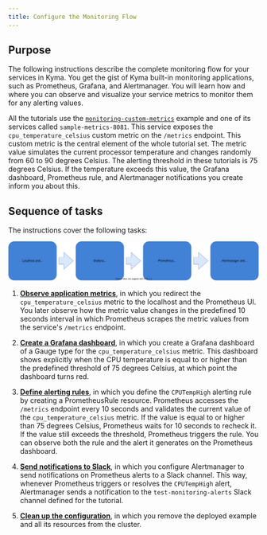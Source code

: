 ```yaml
---
title: Configure the Monitoring Flow
---
```


## Purpose

The following instructions describe the complete monitoring flow for your services in Kyma. You get the gist of Kyma built-in monitoring applications, such as Prometheus, Grafana, and Alertmanager. You will learn how and where you can observe and visualize your service metrics to monitor them for any alerting values.

All the tutorials use the [`monitoring-custom-metrics`](https://github.com/kyma-project/examples/tree/master/monitoring-custom-metrics) example and one of its services called `sample-metrics-8081`. This service exposes the `cpu_temperature_celsius` custom metric on the `/metrics` endpoint. This custom metric is the central element of the whole tutorial set. The metric value simulates the current processor temperature and changes randomly from 60 to 90 degrees Celsius. The alerting threshold in these tutorials is 75 degrees Celsius. If the temperature exceeds this value, the Grafana dashboard, Prometheus rule, and Alertmanager notifications you create inform you about this.

## Sequence of tasks

The instructions cover the following tasks:

 ![Monitoring tutorials](./assets/monitoring-tutorials.svg)

1. [**Observe application metrics**](obsv-02-observe-application-metrics.md), in which you redirect the `cpu_temperature_celsius` metric to the localhost and the Prometheus UI. You later observe how the metric value changes in the predefined 10 seconds interval in which Prometheus scrapes the metric values from the service's `/metrics` endpoint.

2. [**Create a Grafana dashboard**](obsv-03-create-and-configure-grafana-dashboard.md), in which you create a Grafana dashboard of a Gauge type for the `cpu_temperature_celsius` metric. This dashboard shows explicitly when the CPU temperature is equal to or higher than the predefined threshold of 75 degrees Celsius, at which point the dashboard turns red.

3. [**Define alerting rules**](obsv-04-define-alerting-rules-monitor.md), in which you define the `CPUTempHigh` alerting rule by creating a PrometheusRule resource. Prometheus accesses the `/metrics` endpoint every 10 seconds and validates the current value of the `cpu_temperature_celsius` metric. If the value is equal to or higher than 75 degrees Celsius, Prometheus waits for 10 seconds to recheck it. If the value still exceeds the threshold, Prometheus triggers the rule. You can observe both the rule and the alert it generates on the Prometheus dashboard.

4. [**Send notifications to Slack**](obsv-05-send-notifications.md), in which you configure Alertmanager to send notifications on Prometheus alerts to a Slack channel. This way, whenever Prometheus triggers or resolves the `CPUTempHigh` alert, Alertmanager sends a notification to the `test-monitoring-alerts` Slack channel defined for the tutorial.

5. [**Clean up the configuration**](obsv-06-clean-up-configuration.md), in which you remove the deployed example and all its resources from the cluster.
